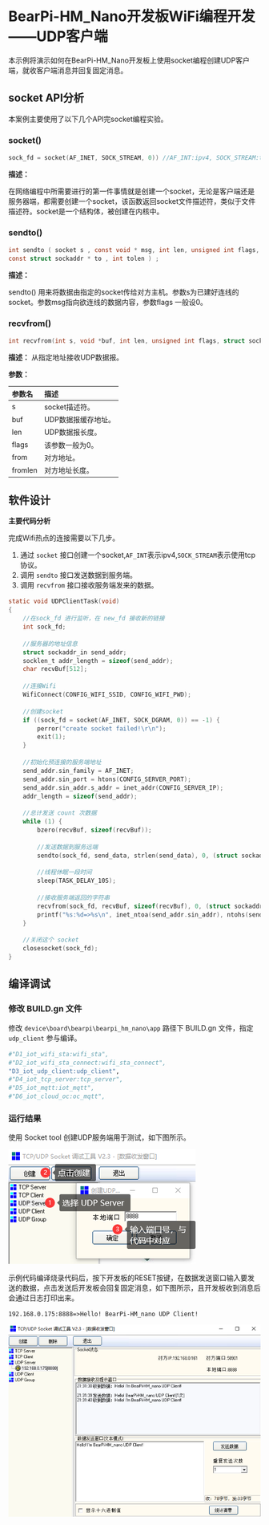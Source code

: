 # BearPi-HM_Nano开发板WiFi编程开发——UDP客户端
本示例将演示如何在BearPi-HM_Nano开发板上使用socket编程创建UDP客户端，就收客户端消息并回复固定消息。


## socket API分析
本案例主要使用了以下几个API完socket编程实验。
### socket()

```c
sock_fd = socket(AF_INET, SOCK_STREAM, 0)) //AF_INT:ipv4, SOCK_STREAM:tcp协议
```
**描述：**

在网络编程中所需要进行的第一件事情就是创建一个socket，无论是客户端还是服务器端，都需要创建一个socket，该函数返回socket文件描述符，类似于文件描述符。socket是一个结构体，被创建在内核中。
### sendto()
```c
int sendto ( socket s , const void * msg, int len, unsigned int flags,
const struct sockaddr * to , int tolen ) ;
```
**描述：**

sendto() 用来将数据由指定的socket传给对方主机。参数s为已建好连线的socket。参数msg指向欲连线的数据内容，参数flags 一般设0。

### recvfrom()
```c
int recvfrom(int s, void *buf, int len, unsigned int flags, struct sockaddr *from, int *fromlen);
```
**描述：**
从指定地址接收UDP数据报。


**参数：**

|参数名|描述|
|:--|:------| 
| s | socket描述符。  |
| buf | UDP数据报缓存地址。  |
| len | UDP数据报长度。  |
| flags | 该参数一般为0。  |
| from | 对方地址。  |
| fromlen | 对方地址长度。  |



## 软件设计

**主要代码分析**

完成Wifi热点的连接需要以下几步。

1. 通过 `socket` 接口创建一个socket,`AF_INT`表示ipv4,`SOCK_STREAM`表示使用tcp协议。
2. 调用 `sendto` 接口发送数据到服务端。
3. 调用 `recvfrom` 接口接收服务端发来的数据。


```c
static void UDPClientTask(void)
{
    //在sock_fd 进行监听，在 new_fd 接收新的链接
    int sock_fd;

    //服务器的地址信息
    struct sockaddr_in send_addr;
    socklen_t addr_length = sizeof(send_addr);
    char recvBuf[512];

    //连接Wifi
    WifiConnect(CONFIG_WIFI_SSID, CONFIG_WIFI_PWD);

    //创建socket
    if ((sock_fd = socket(AF_INET, SOCK_DGRAM, 0)) == -1) {
        perror("create socket failed!\r\n");
        exit(1);
    }

    //初始化预连接的服务端地址
    send_addr.sin_family = AF_INET;
    send_addr.sin_port = htons(CONFIG_SERVER_PORT);
    send_addr.sin_addr.s_addr = inet_addr(CONFIG_SERVER_IP);
    addr_length = sizeof(send_addr);

    //总计发送 count 次数据
    while (1) {
        bzero(recvBuf, sizeof(recvBuf));

        //发送数据到服务远端
        sendto(sock_fd, send_data, strlen(send_data), 0, (struct sockaddr *)&send_addr, addr_length);

        //线程休眠一段时间
        sleep(TASK_DELAY_10S);

        //接收服务端返回的字符串
        recvfrom(sock_fd, recvBuf, sizeof(recvBuf), 0, (struct sockaddr *)&send_addr, &addr_length);
        printf("%s:%d=>%s\n", inet_ntoa(send_addr.sin_addr), ntohs(send_addr.sin_port), recvBuf);
    }

    //关闭这个 socket
    closesocket(sock_fd);
}
```

## 编译调试

### 修改 BUILD.gn 文件

修改 `device\board\bearpi\bearpi_hm_nano\app` 路径下 BUILD.gn 文件，指定 `udp_client` 参与编译。
```r
#"D1_iot_wifi_sta:wifi_sta",
#"D2_iot_wifi_sta_connect:wifi_sta_connect",         
"D3_iot_udp_client:udp_client",
#"D4_iot_tcp_server:tcp_server",
#"D5_iot_mqtt:iot_mqtt",        
#"D6_iot_cloud_oc:oc_mqtt",
```  
    


### 运行结果<a name="section18115713118"></a>

使用 Socket tool 创建UDP服务端用于测试，如下图所示。

![创建UDP服务端](../../docs/figures/D3_iot_udp_client/创建UDP服务端.png)

示例代码编译烧录代码后，按下开发板的RESET按键，在数据发送窗口输入要发送的数据，点击发送后开发板会回复固定消息，如下图所示，且开发板收到消息后会通过日志打印出来。

```
192.168.0.175:8888=>Hello! BearPi-HM_nano UDP Client!
```

![UDP发送数据](../../docs/figures/D3_iot_udp_client/UDP发送数据.png)